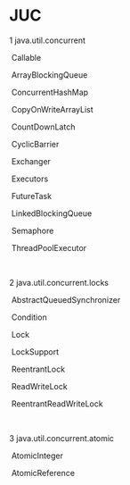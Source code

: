 # JUC

1 java.util.concurrent

​	Callable

​	ArrayBlockingQueue

​	ConcurrentHashMap

​	CopyOnWriteArrayList

​	CountDownLatch

​	CyclicBarrier

​	Exchanger

​	Executors

​	FutureTask

​	LinkedBlockingQueue

​	Semaphore

​	ThreadPoolExecutor

​	

2 java.util.concurrent.locks

​	AbstractQueuedSynchronizer

​	Condition

​	Lock

​	LockSupport

​	ReentrantLock

​	ReadWriteLock

​	ReentrantReadWriteLock

​	

3 java.util.concurrent.atomic

​	AtomicInteger

​	AtomicReference

